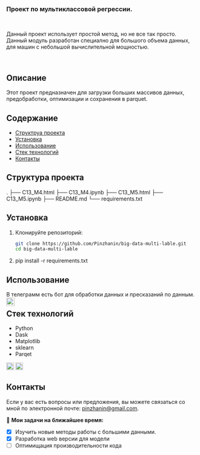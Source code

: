 ### Проект по мультиклассовой регрессии.

<br />

Данный проект использует простой метод, но не все так просто. Данный модуль разработан специално для большого объема данных, для машин с небольшой вычислительной мощностью.

<br />

## Описание

Этот проект предназначен для загрузки больших массивов данных, предобработки, оптимизации и сохранения в parquet. 

## Содержание

- [Структруа проекта](#структура)
- [Установка](#установка)
- [Использование](#использование)
- [Стек технологий](#технологии)
- [Контакты](#контакты)

## Структура проекта

  .
├── C13_M4.html
├── C13_M4.ipynb
├── C13_M5.html
├── C13_M5.ipynb
├── README.md
└── requirements.txt

## Установка

1. Клонируйте репозиторий:
   ```bash
   git clone https://github.com/Pinzhanin/big-data-multi-lable.git
   cd big-data-multi-lable
2. pip install -r requirements.txt

## Использование
   В телеграмм есть бот для обработки данных и пресказаний по данным.
<a href="https://t.me/data_my_predictor_Bot">
  <img align="left" alt="Abhishek's Telegram" width="22px" src="https://cdn.jsdelivr.net/npm/simple-icons@v3/icons/telegram.svg" />
</a>

## Стек технологий 
- Python
- Dask
- Matplotlib
- sklearn
- Parqet

<code><img height="20" src="https://raw.githubusercontent.com/github/explore/80688e429a7d4ef2fca1e82350fe8e3517d3494d/topics/git/git.png"></code>
<code><img height="20" src="https://raw.githubusercontent.com/github/explore/80688e429a7d4ef2fca1e82350fe8e3517d3494d/topics/python/python.png"></code>

## Контакты

Если у вас есть вопросы или предложения, вы можете связаться со мной по электронной почте: pinzhanin@gmail.com.



🚧 **Мои задачи на ближайшее время:**
<!-- TODO-IST:START -->
* [x] Изучить новые методы работы с большими данными.
* [x] Разработка web версии для модели
* [ ] Оптимищация производительности кода       
<!-- TODO-IST:END -->